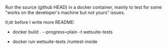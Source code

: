 
Run the source (github HEAD) in a docker container,
mainly to test for some "works on the developer's machine but not yours" issues. 


tl;dr before I write more README:

*  docker build . --progress=plain -t wetsuite-tests

*  docker run wetsuite-tests /runtest-inside